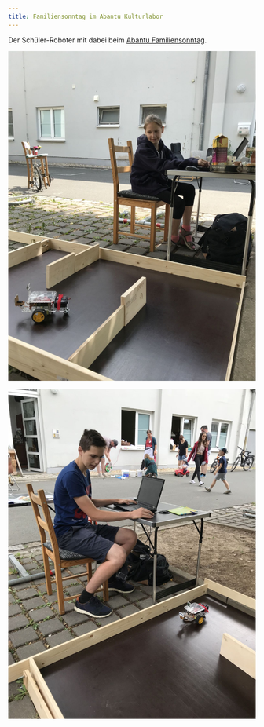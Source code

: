 ```yaml
---
title: Familiensonntag im Abantu Kulturlabor
---
```


Der Schüler-Roboter mit dabei beim [Abantu Familiensonntag](https://www.facebook.com/abantu.kulturlabor/posts/1694381223949837).

![Familiensonntag 1](/news/images/2018-06-17_Familiensonntag1.jpg)

![Familiensonntag 2](/news/images/2018-06-17_Familiensonntag2.jpg)

